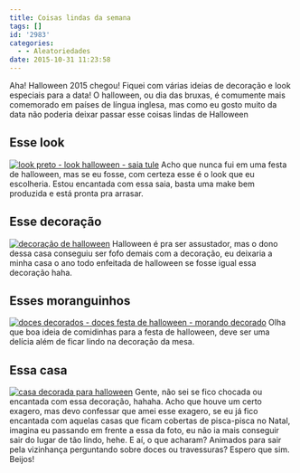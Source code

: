 ```yaml
---
title: Coisas lindas da semana
tags: []
id: '2983'
categories:
  - - Aleatoriedades
date: 2015-10-31 11:23:58
---
```


Aha! Halloween 2015 chegou! Fiquei com várias ideias de decoração e look especiais para a data! O halloween, ou dia das bruxas, é comumente mais comemorado em países de língua inglesa, mas como eu gosto muito da data não poderia deixar passar esse coisas lindas de Halloween

## Esse look

[![look preto - look halloween - saia tule ](/images/2015/10/look-para-halloween-683x1024.jpg)](/images/2015/10/look-para-halloween.jpg) Acho que nunca fui em uma festa de halloween, mas se eu fosse, com certeza esse é o look que eu escolheria. Estou encantada com essa saia, basta uma make bem produzida e está pronta pra arrasar.

## Esse decoração

[![decoração de halloween ](/images/2015/10/decoração-para-halloween-683x1024.jpg)](/images/2015/10/decoração-para-halloween.jpg) Halloween é pra ser assustador, mas o dono dessa casa conseguiu ser fofo demais com a decoração, eu deixaria a minha casa o ano todo enfeitada de halloween se fosse igual essa decoração haha.

## Esses moranguinhos

[![doces decorados - doces festa de halloween - morando decorado ](/images/2015/10/doces-para-festa-de-halloween-680x1024.jpg)](/images/2015/10/doces-para-festa-de-halloween.jpg) Olha que boa ideia de comidinhas para a festa de halloween, deve ser uma delícia além de ficar lindo na decoração da mesa.

## Essa casa

[![casa decorada para halloween](/images/2015/10/casa-decorada-para-halloween-683x1024.jpg)](/images/2015/10/casa-decorada-para-halloween.jpg) Gente, não sei se fico chocada ou encantada com essa decoração, hahaha. Acho que houve um certo exagero, mas devo confessar que amei esse exagero, se eu já fico encantada com aquelas casas que ficam cobertas de pisca-pisca no Natal, imagina eu passando em frente a essa da foto, eu não ia mais conseguir sair do lugar de tão lindo, hehe. E aí, o que acharam? Animados para sair pela vizinhança perguntando sobre doces ou travessuras? Espero que sim. Beijos!
